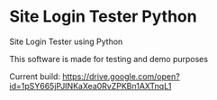 # Site Login Tester Python
 Site Login Tester using Python
 
 This software is made for testing and demo purposes
 
 Current build: https://drive.google.com/open?id=1pSY665jPJINKaXea0RvZPKBn1AXTnqL1
